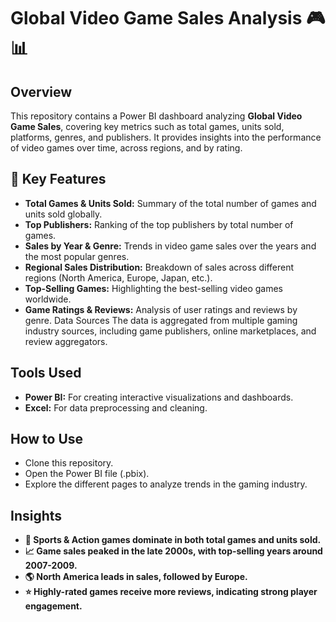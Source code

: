 # Global Video Game Sales Analysis 🎮📊

## Overview
This repository contains a Power BI dashboard analyzing **Global Video Game Sales**, covering key metrics such as total games, units sold, platforms, genres, and publishers. It provides insights into the performance of video games over time, across regions, and by rating.

## 📌 Key Features
- **Total Games & Units Sold:** Summary of the total number of games and units sold globally.
- **Top Publishers:** Ranking of the top publishers by total number of games.
- **Sales by Year & Genre:** Trends in video game sales over the years and the most popular genres.
- **Regional Sales Distribution:** Breakdown of sales across different regions (North America, Europe, Japan, etc.).
- **Top-Selling Games:** Highlighting the best-selling video games worldwide.
- **Game Ratings & Reviews:** Analysis of user ratings and reviews by genre.
Data Sources
The data is aggregated from multiple gaming industry sources, including game publishers, online marketplaces, and review aggregators.

## Tools Used
- **Power BI:** For creating interactive visualizations and dashboards.
- **Excel:** For data preprocessing and cleaning.

## How to Use
- Clone this repository.
- Open the Power BI file (.pbix).
- Explore the different pages to analyze trends in the gaming industry.

## Insights
- **🎯 Sports & Action games dominate in both total games and units sold.**
- **📈 Game sales peaked in the late 2000s, with top-selling years around 2007-2009.**
- **🌎 North America leads in sales, followed by Europe.**
- **⭐ Highly-rated games receive more reviews, indicating strong player engagement.**
